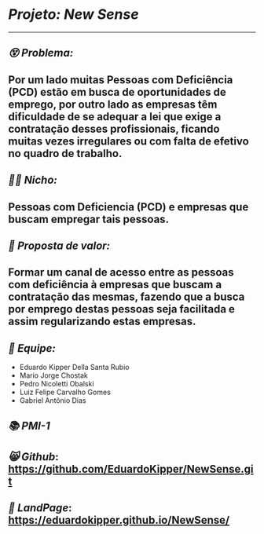 # *Projeto: New Sense*
---------------------------------------------------------------------------------------------------------------------------
## *😵 Problema:*

 Por um lado muitas Pessoas com Deficiência (PCD) estão em busca de oportunidades de emprego, por outro lado as empresas têm dificuldade de se adequar a lei que exige a contratação desses profissionais, ficando muitas vezes irregulares ou com falta de efetivo no quadro de trabalho.
---------------------------------------------------------------------------------------------------------------------------
## *🧑‍🦽 Nicho:*

Pessoas com Deficiencia (PCD) e empresas que buscam empregar tais pessoas.
---------------------------------------------------------------------------------------------------------------------------
## *🎁 Proposta de valor:*

Formar um canal de acesso entre as pessoas com deficiência à empresas que buscam a contratação das mesmas, fazendo que a busca por emprego destas pessoas seja facilitada e assim regularizando estas empresas.
---------------------------------------------------------------------------------------------------------------------------
## *💪 Equipe:*

- Eduardo Kipper Della Santa Rubio
- Mario Jorge Chostak
- Pedro Nicoletti Obalski
- Luiz Felipe Carvalho Gomes
- Gabriel Antônio Dias

## *📚 PMI-1*

## *😸 Github*: https://github.com/EduardoKipper/NewSense.git
## *📎 LandPage*: https://eduardokipper.github.io/NewSense/
